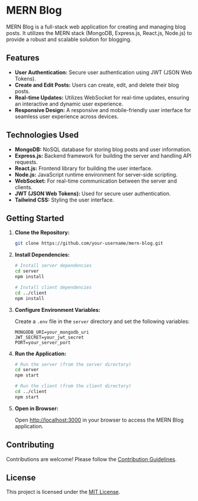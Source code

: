 # MERN Blog

MERN Blog is a full-stack web application for creating and managing blog posts. It utilizes the MERN stack (MongoDB, Express.js, React.js, Node.js) to provide a robust and scalable solution for blogging.

## Features

- **User Authentication:** Secure user authentication using JWT (JSON Web Tokens).
- **Create and Edit Posts:** Users can create, edit, and delete their blog posts.
- **Real-time Updates:** Utilizes WebSocket for real-time updates, ensuring an interactive and dynamic user experience.
- **Responsive Design:** A responsive and mobile-friendly user interface for seamless user experience across devices.

## Technologies Used

- **MongoDB:** NoSQL database for storing blog posts and user information.
- **Express.js:** Backend framework for building the server and handling API requests.
- **React.js:** Frontend library for building the user interface.
- **Node.js:** JavaScript runtime environment for server-side scripting.
- **WebSocket:** For real-time communication between the server and clients.
- **JWT (JSON Web Tokens):** Used for secure user authentication.
- **Tailwind CSS:** Styling the user interface.

## Getting Started

1. **Clone the Repository:**

    ```bash
    git clone https://github.com/your-username/mern-blog.git
    
    ```

2. **Install Dependencies:**

    ```bash
    # Install server dependencies
    cd server
    npm install

    # Install client dependencies
    cd ../client
    npm install
    ```

3. **Configure Environment Variables:**

    Create a `.env` file in the `server` directory and set the following variables:

    ```env
    MONGODB_URI=your_mongodb_uri
    JWT_SECRET=your_jwt_secret
    PORT=your_server_port
    ```

4. **Run the Application:**

    ```bash
    # Run the server (from the server directory)
    cd server
    npm start

    # Run the client (from the client directory)
    cd ../client
    npm start
    ```

5. **Open in Browser:**

    Open [http://localhost:3000](http://localhost:3000) in your browser to access the MERN Blog application.

## Contributing

Contributions are welcome! Please follow the [Contribution Guidelines](CONTRIBUTING.md).

## License

This project is licensed under the [MIT License](LICENSE).


